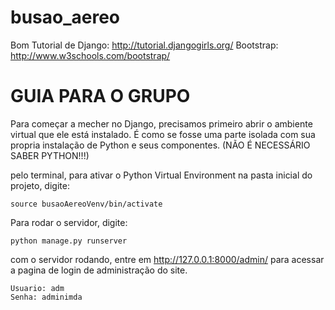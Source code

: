 # busao_aereo
Bom Tutorial de Django: http://tutorial.djangogirls.org/     Bootstrap: http://www.w3schools.com/bootstrap/



# GUIA PARA O GRUPO


Para começar a mecher no Django, precisamos primeiro abrir o ambiente virtual que ele está instalado. É como se fosse uma parte isolada com sua propria instalação de Python e seus componentes. (NÃO É NECESSÁRIO SABER PYTHON!!!)

pelo terminal, para ativar o Python Virtual Environment na pasta inicial do projeto, digite:

```
source busaoAereoVenv/bin/activate
```

Para rodar o servidor, digite:
```
python manage.py runserver
```

com o servidor rodando, entre em http://127.0.0.1:8000/admin/ para acessar a pagina de login de administração do site.
```
Usuario: adm
Senha: adminimda
```
